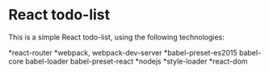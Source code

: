 # React todo-list
This is a simple React todo-list, using the following technologies:

*react-router
*webpack, webpack-dev-server
*babel-preset-es2015 babel-core babel-loader babel-preset-react
*nodejs
*style-loader
*react-dom
